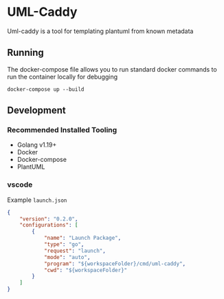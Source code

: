 # UML-Caddy

Uml-caddy is a tool for templating plantuml from known metadata

## Running

The docker-compose file allows you to run standard docker commands to run the container locally for debugging

`docker-compose up --build`

## Development

### Recommended Installed Tooling

- Golang v1.19+
- Docker
- Docker-compose
- PlantUML

### vscode

Example `launch.json`
```json
{
    "version": "0.2.0",
    "configurations": [
        {
            "name": "Launch Package",
            "type": "go",
            "request": "launch",
            "mode": "auto",
            "program": "${workspaceFolder}/cmd/uml-caddy",
            "cwd": "${workspaceFolder}"
        }
    ]
}
```